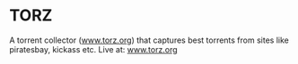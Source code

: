 # TORZ
A torrent collector (www.torz.org) that captures best torrents from sites like piratesbay, kickass etc. Live at: www.torz.org
